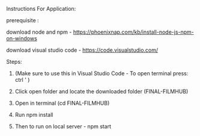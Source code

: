 Instructions For Application:

prerequisite : 

download node and npm - https://phoenixnap.com/kb/install-node-js-npm-on-windows

download visual studio code - https://code.visualstudio.com/


Steps:

1. (Make sure to use this in Visual Studio Code - To open terminal press: ctrl ' )

2. Click open folder and locate the downloaded folder (FINAL-FILMHUB)

3. Open in terminal (cd FINAL-FILMHUB)

4. Run npm install

5. Then to run on local server - npm start
